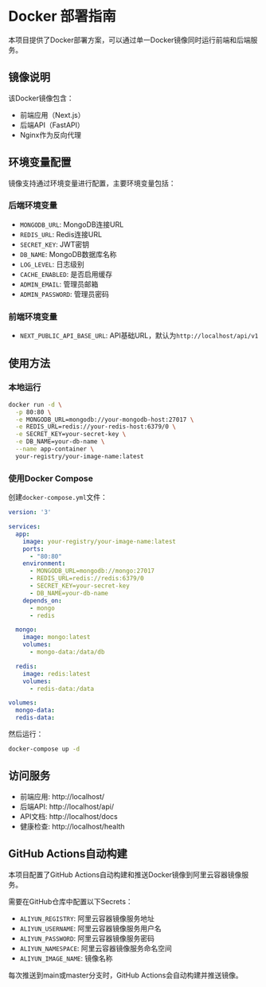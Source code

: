 # Docker 部署指南

本项目提供了Docker部署方案，可以通过单一Docker镜像同时运行前端和后端服务。

## 镜像说明

该Docker镜像包含：
- 前端应用（Next.js）
- 后端API（FastAPI）
- Nginx作为反向代理

## 环境变量配置

镜像支持通过环境变量进行配置，主要环境变量包括：

### 后端环境变量

- `MONGODB_URL`: MongoDB连接URL
- `REDIS_URL`: Redis连接URL
- `SECRET_KEY`: JWT密钥
- `DB_NAME`: MongoDB数据库名称
- `LOG_LEVEL`: 日志级别
- `CACHE_ENABLED`: 是否启用缓存
- `ADMIN_EMAIL`: 管理员邮箱
- `ADMIN_PASSWORD`: 管理员密码

### 前端环境变量

- `NEXT_PUBLIC_API_BASE_URL`: API基础URL，默认为`http://localhost/api/v1`

## 使用方法

### 本地运行

```bash
docker run -d \
  -p 80:80 \
  -e MONGODB_URL=mongodb://your-mongodb-host:27017 \
  -e REDIS_URL=redis://your-redis-host:6379/0 \
  -e SECRET_KEY=your-secret-key \
  -e DB_NAME=your-db-name \
  --name app-container \
  your-registry/your-image-name:latest
```

### 使用Docker Compose

创建`docker-compose.yml`文件：

```yaml
version: '3'

services:
  app:
    image: your-registry/your-image-name:latest
    ports:
      - "80:80"
    environment:
      - MONGODB_URL=mongodb://mongo:27017
      - REDIS_URL=redis://redis:6379/0
      - SECRET_KEY=your-secret-key
      - DB_NAME=your-db-name
    depends_on:
      - mongo
      - redis

  mongo:
    image: mongo:latest
    volumes:
      - mongo-data:/data/db

  redis:
    image: redis:latest
    volumes:
      - redis-data:/data

volumes:
  mongo-data:
  redis-data:
```

然后运行：

```bash
docker-compose up -d
```

## 访问服务

- 前端应用: http://localhost/
- 后端API: http://localhost/api/
- API文档: http://localhost/docs
- 健康检查: http://localhost/health

## GitHub Actions自动构建

本项目配置了GitHub Actions自动构建和推送Docker镜像到阿里云容器镜像服务。

需要在GitHub仓库中配置以下Secrets：

- `ALIYUN_REGISTRY`: 阿里云容器镜像服务地址
- `ALIYUN_USERNAME`: 阿里云容器镜像服务用户名
- `ALIYUN_PASSWORD`: 阿里云容器镜像服务密码
- `ALIYUN_NAMESPACE`: 阿里云容器镜像服务命名空间
- `ALIYUN_IMAGE_NAME`: 镜像名称

每次推送到main或master分支时，GitHub Actions会自动构建并推送镜像。
